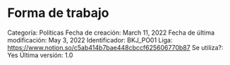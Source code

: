 # Forma de trabajo

Categoría: Políticas
Fecha de creación: March 11, 2022
Fecha de última modificación: May 3, 2022
Identificador: BKJ_PO01
Liga: https://www.notion.so/c5ab414b7bae448cbccf625606770b87
Se utiliza?: Yes
Última versión: 1.0